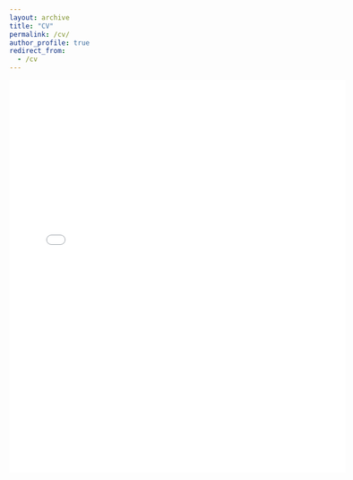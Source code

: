 ```yaml
---
layout: archive
title: "CV"
permalink: /cv/
author_profile: true
redirect_from:
  - /cv
---
```


<embed src="{{.BASE_PATH }}/files/CV_GG_160423.pdf" width="600" height="700" type='application/pdf'>


